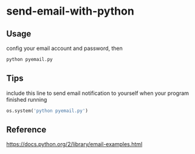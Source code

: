 # send-email-with-python

## Usage
config your email account and password, then

```sh
python pyemail.py
```

## Tips
include this line to send email notification to yourself when your program finished running

```python
os.system('python pyemail.py')
```

## Reference
https://docs.python.org/2/library/email-examples.html
